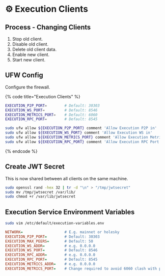 # ⚙️ Execution Clients

## Process - Changing Clients

1. Stop old client.
2. Disable old client.
3. Delete old client data.
4. Enable new client.
5. Start new client.

## UFW Config

Configure the firewall.

{% code title="Execution Clients" %}
```bash
EXECUTION_P2P_PORT=        # Default: 30303
EXECUTION_WS_PORT=         # Default: 8546
EXECUTION_METRICS_PORT=    # Default: 6060
EXECUTION_RPC_PORT=        # Default: 8545

sudo ufw allow ${EXECUTION_P2P_PORT} comment 'Allow Execution P2P in'
sudo ufw allow ${EXECUTION_WS_PORT} comment 'Allow Execution WS in'
sudo ufw allow ${EXECUTION_METRICS_PORT} comment 'Allow Execution Metrics in'
sudo ufw allow ${EXECUTION_RPC_PORT} comment 'Allow Execution RPC Port in'
```
{% endcode %}

## Create JWT Secret

This is now shared between all clients on the same machine.

```bash
sudo openssl rand -hex 32 | tr -d "\n" > "/tmp/jwtsecret"
sudo mv /tmp/jwtsecret /var/lib/
sudo chmod +r /var/lib/jwtsecret
```

## Execution Service Environment Variables

```bash
sudo vim /etc/default/execution-variables.env
```

```ini
NETWORK=                   # E.g. mainnet or holesky
EXECUTION_P2P_PORT=        # Default: 30303
EXECUTION_MAX_PEERS=       # Default: 50
EXECUTION_WS_ADDR=         # e.g. 0.0.0.0
EXECUTION_WS_PORT=         # Default: 8546
EXECUTION_RPC_ADDR=        # e.g. 0.0.0.0
EXECUTION_RPC_PORT=        # Default: 8545
EXECUTION_METRICS_ADDR=    # e.g. 0.0.0.0
EXECUTION_METRICS_PORT=    # Change required to avoid 6060 clash with pprof: 6061
```

